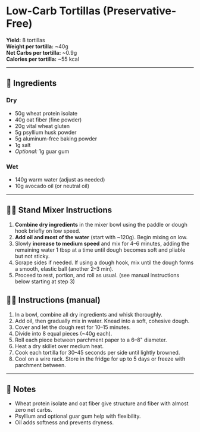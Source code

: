# Low-Carb Tortillas (Preservative-Free)

**Yield:** 8 tortillas  
**Weight per tortilla:** ~40g  
**Net Carbs per tortilla:** ~0.9g  
**Calories per tortilla:** ~55 kcal

---

## 🧂 Ingredients

### Dry
- 50g wheat protein isolate  
- 40g oat fiber (fine powder)  
- 20g vital wheat gluten  
- 5g psyllium husk powder  
- 5g aluminum-free baking powder  
- 1g salt  
- *Optional:* 1g guar gum

### Wet
- 140g warm water (adjust as needed)  
- 10g avocado oil (or neutral oil)

---

## 🧑‍🍳 Stand Mixer Instructions

1. **Combine dry ingredients** in the mixer bowl using the paddle or dough hook briefly on low speed.
2. **Add oil and most of the water** (start with ~120g). Begin mixing on low.
3. Slowly **increase to medium speed** and mix for 4–6 minutes, adding the remaining water 1 tbsp at a time until dough becomes soft and pliable but not sticky.
4. Scrape sides if needed. If using a dough hook, mix until the dough forms a smooth, elastic ball (another 2–3 min).
5. Proceed to rest, portion, and roll as usual. (see manual instructions below starting at step 3)


## 🧑‍🍳 Instructions (manual)

1. In a bowl, combine all dry ingredients and whisk thoroughly.
2. Add oil, then gradually mix in water. Knead into a soft, cohesive dough.
3. Cover and let the dough rest for 10–15 minutes.
4. Divide into 8 equal pieces (~40g each).
5. Roll each piece between parchment paper to a 6–8" diameter.
6. Heat a dry skillet over medium heat.
7. Cook each tortilla for 30–45 seconds per side until lightly browned.
8. Cool on a wire rack. Store in the fridge for up to 5 days or freeze with parchment between.

---

## 🧪 Notes

- Wheat protein isolate and oat fiber give structure and fiber with almost zero net carbs.
- Psyllium and optional guar gum help with flexibility.
- Oil adds softness and prevents dryness.
